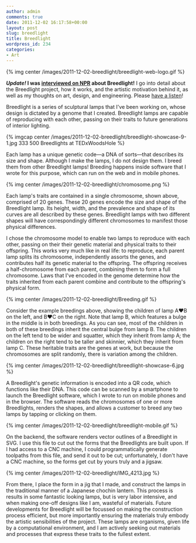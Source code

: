 ```yaml
---
author: admin
comments: true
date: 2011-12-02 16:17:58+00:00
layout: post
slug: breedlight
title: Breedlight
wordpress_id: 234
categories:
- Art
---
```




{% img center /images/2011-12-02-breedlight/breedlight-web-logo.gif %}

**_Update!_ I was [interviewed on NPR](http://www.wgbhnews.org/post/lamps-sex-lives-blend-science-and-design) about Breedlight!** I go into detail about the Breedlight project, how it works, and the artistic motivation behind it, as well as my thoughts on art, design, and engineering. Please [have a listen](http://www.wgbhnews.org/post/lamps-sex-lives-blend-science-and-design)!

Breedlight is a series of sculptural lamps that I've been working on, whose design is dictated by a genome that I created. Breedlight lamps are capable of reproducing with each other, passing on their traits to future generations of interior lighting.

{% imgcap center /images/2011-12-02-breedlight/breedlight-showcase-9-1.jpg 333 500 Breedlights at TEDxWoodsHole %}

Each lamp has a unique genetic code—a DNA of sorts—that describes its size and shape. Although I make the lamps, I do not design them. I breed them from other Breedlight lamps! Breeding happens inside software that I wrote for this purpose, which can run on the web and in mobile phones.

{% img center /images/2011-12-02-breedlight/chromosome.png %}

Each lamp's traits are contained in a single chromosome, shown above, comprised of 20 genes. These 20 genes encode the size and shape of the Breedlight lamp. Its height, width, and the prevalence and shape of its curves are all described by these genes. Breedlight lamps with two different shapes will have correspondingly different chromosomes to manifest those physical differences.

I chose the chromosome model to enable two lamps to reproduce with each other, passing on their their genetic material and physical traits to their offspring. This works very much like in real life: to reproduce, each parent lamp splits its chromosome, independently assorts the genes, and contributes half its genetic material to the offspring. The offspring receives a half-chromosome from each parent, combining them to form a full chromosome. Laws that I've encoded in the genome determine how the traits inherited from each parent combine and contribute to the offspring's physical form.

{% img center /images/2011-12-02-breedlight/Breeding.gif %}

Consider the example breedings above, showing the children of lamp A♥B on the left, and B♥C on the right. Note that lamp B, which features a bulge in the middle is in both breedings. As you can see, most of the children in both of these breedings inherit the central bulge from lamp B. The children on the left tend to be wider and squatter, which they inherit from lamp A; the children on the right tend to be taller and skinnier, which they inherit from lamp C. These heritable traits are the genes at work, but because the chromosomes are split randomly, there is variation among the children.

{% img center /images/2011-12-02-breedlight/breedlight-showcase-6.jpg %}

A Breedlight's genetic information is encoded into a QR code, which functions like their DNA. This code can be scanned by a smartphone to launch the Breedlight software, which I wrote to run on mobile phones and in the browser. The software reads the chromosomes of one or more Breedlights, renders the shapes, and allows a customer to breed any two lamps by tapping or clicking on them.

{% img center /images/2011-12-02-breedlight/breedlight-mobile.gif %}

On the backend, the software renders vector outlines of a Breedlight in SVG. I use this file to cut out the forms that the Breedlights are built upon. If I had access to a CNC machine, I could programmatically generate toolpaths from this file, and send it out to be cut; unfortunately, I don't have a CNC machine, so the forms get cut by yours truly and a jigsaw.

{% img center /images/2011-12-02-breedlight/IMG_4213.jpg %}

From there, I place the form in a jig that I made, and construct the lamps in the traditional manner of a Japanese chochin lantern. This process is results in some fantastic looking lamps, but is very labor intensive, and when making one-off designs like I am, wasteful of materials. Future developments for Breedlight will be focussed on making the construction process efficient, but more importantly ensuring the materials truly embody the artistic sensibilities of the project. These lamps are organisms, given life by a computational environment, and I am actively seeking out materials and processes that express these traits to the fullest extent.
